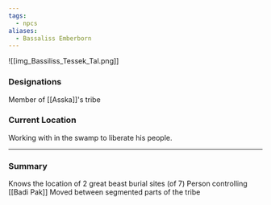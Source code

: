 ```yaml
---
tags:
  - npcs
aliases:
  - Bassaliss Emberborn
---
```

![[img_Bassiliss_Tessek_Tal.png]]
### Designations
Member of [[Asska]]'s tribe

### Current Location
Working with in the swamp to liberate his people.

___
### Summary
Knows the location of 2 great beast burial sites (of 7)
Person controlling [[Badi Pak]]
Moved between segmented parts of the tribe